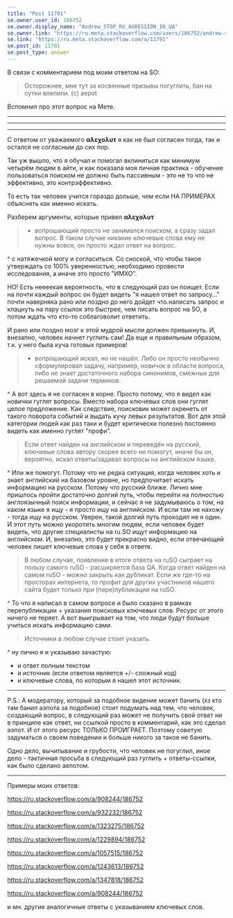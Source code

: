 ```yaml
---
title: "Post 11791"
se.owner.user_id: 186752
se.owner.display_name: "Andrew_STOP_RU_AGRESSION_IN_UA"
se.owner.link: "https://ru.meta.stackoverflow.com/users/186752/andrew-stop-ru-agression-in-ua"
se.link: "https://ru.meta.stackoverflow.com/a/11791"
se.post_id: 11791
se.post_type: answer
---
```

<p>В связи с комментарием под моим ответом на SO:</p>
<blockquote>
<p>Осторожнее, мне тут за косвенные призывы погуглить, бан на сутки влепили. (c) aepot</p>
</blockquote>
<p>Вспомнил про этот вопрос на Мете.</p>
<hr />
<hr />
<hr />
<p>С ответом от уважаемого <strong>αλεχολυτ</strong> я как не был согласен тогда, так и остался не согласным до сих пор.</p>
<p>Так уж вышло, что я обучал и помогал вклиниться как минимум четырём людям в айти, и как показала моя личная практика - обучение пользоваться поиском не должно быть пассивным - это не то что не эффективно, это контрэффективно.</p>
<p>То есть так человек учится гораздо дольше, чем если НА ПРИМЕРАХ объяснять как именно искать.</p>
<p>Разберем аргументы, которые привел <strong>αλεχολυτ</strong></p>
<blockquote>
<ul>
<li>вопрошающий просто не занимался поиском, а сразу задал вопрос. В таком случае никакие ключевые слова ему не нужны вовсе, он просто ждал ответ на вопрос.</li>
</ul>
</blockquote>
<p>^ с натяжечкой могу и согласиться. Со сноской, что чтобы такое утверждать со 100% уверенностью, необходимо провести исследования, а иначе это просто &quot;ИМХО&quot;.</p>
<p>НО! Есть неееекая вероятность, что в следующий раз он поищет. Если на почти каждый вопрос он будет видеть &quot;я нашел ответ по запросу...&quot; почти наверняка рано или поздно до него дойдет что.написать запрос и клацнуть на пару ссылок это быстрее, чем писать вопрос на SO, а потом ждать что кто-то соблаговолит ответить.</p>
<p>И рано или поздно мозг к этой мудрой мысли должен привыкнуть. И, внезапно, человек начнет гуглить сам! Да еще и правильным образом, т.к. у него была куча готовых примеров!</p>
<blockquote>
<ul>
<li>вопрошающий искал, но не нашёл. Либо он просто необычно сформулировал задачу, например, новичок в области вопроса, либо не знает достаточного набора синонимов, смежных для решаемой задачи терминов.</li>
</ul>
</blockquote>
<p>^ А вот здесь я не согласен в корне. Просто потому, что я видел как новички гуглят вопросы. Вместо набора ключевых слов они гуглят целое предложение. Как следствие, поисковик может охренеть от такого поворота событий и выдать кучу левых результатов. Вот для этой категории людей как раз таки и будет критически полезно постоянно видеть как именно гуглят &quot;профи&quot;.</p>
<blockquote>
<p>Если ответ найден на английском и переведён на русский, ключевые слова автору скорее всего не помогут, иначе бы он, вероятно, искал ответы/задавал вопросы на английском языке.</p>
</blockquote>
<p>^ Или же помогут.
Потому что не редка ситуация, когда человек хоть и знает английский на базовом уровне, но предпочитает искать информацию на русском. Потому что русский ближе. Лично мне пришлось пройти достаточно долгий путь, чтобы перейти на полностью англоязычный поиск информации, и сейчас я не задумываюсь о том, на каком языке я ищу - я просто ищу на английском. И если там не нахожу - тогда ищу на русском. Уверен, такой долгий путь проходил не я один. И этот путь можно укоротить многим людям, если человек будет видеть, что другие специалисты на ru.SO ищут информацию на английском. И, внезапно, это будет прекрасно видно, если отвечающий человек пишет ключевые слова у себя в ответе.</p>
<blockquote>
<p>В любом случае, появление в итоге ответа на ruSO сыграет на пользу самого ruSO - расширяется база QA. Когда ответ найден на самом ruSO - можно закрыть как дубликат. Если же где-то на просторах интернета, то профит для других участников нашего сайта будет только при (пере)публикации на ruSO.</p>
</blockquote>
<p>^ То что я написал в самом вопросе и было сказано в рамках перепубликации + указания поисковых ключевых слов. Ресурс от этого ничего не теряет. А вот выигрывает на том, что люди будут больше учиться искать информацию сами.</p>
<blockquote>
<p>Источники в любом случае стоит указать.</p>
</blockquote>
<p>^ ну лично я и указываю зачастую:</p>
<ul>
<li>и ответ полным текстом</li>
<li>и источник (если ответом является +/- сложный код)</li>
<li>и ключевые слова, по которым я нашел этот источник.</li>
</ul>
<hr />
<p>P.S.: А модератору, который за подобное видение может банить (хз кто там банил аэпота за подобное) стоит подумать над тем, что человек, создающий вопрос, в следующий раз может не получить свой ответ ни в принципе как ответ, ни ссылкой просто в комментарий, как это сделал аэпот. И от этого ресурс ТОЛЬКО ПРОИГРАЕТ. Поэтому советую задуматься о своем поведении и больше никого за такое не банить.</p>
<p>Одно дело, вычитывание и грубости, что человек не погуглил, иное дело - тактичная просьба в следующий раз гуглить + ответы-ссылки, как было сделано аепотом.</p>
<hr />
<p>Примеры моих ответов:</p>
<p><a href="https://ru.stackoverflow.com/a/908244/186752">https://ru.stackoverflow.com/a/908244/186752</a></p>
<p><a href="https://ru.stackoverflow.com/a/932232/186752">https://ru.stackoverflow.com/a/932232/186752</a></p>
<p><a href="https://ru.stackoverflow.com/a/1323275/186752">https://ru.stackoverflow.com/a/1323275/186752</a></p>
<p><a href="https://ru.stackoverflow.com/a/1229894/186752">https://ru.stackoverflow.com/a/1229894/186752</a></p>
<p><a href="https://ru.stackoverflow.com/a/1057515/186752">https://ru.stackoverflow.com/a/1057515/186752</a></p>
<p><a href="https://ru.stackoverflow.com/a/1243613/186752">https://ru.stackoverflow.com/a/1243613/186752</a></p>
<p><a href="https://ru.stackoverflow.com/a/1347818/186752">https://ru.stackoverflow.com/a/1347818/186752</a></p>
<p><a href="https://ru.stackoverflow.com/a/908244/186752">https://ru.stackoverflow.com/a/908244/186752</a></p>
<p>и мн. другие аналогичные ответы с указыванием ключевых слов.</p>
